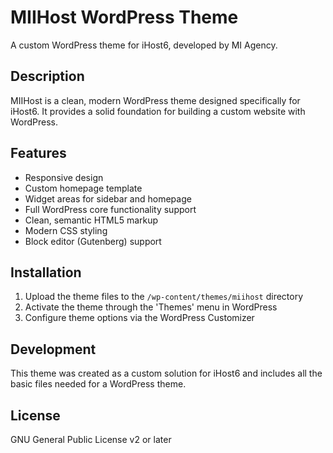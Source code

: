 # MIIHost WordPress Theme

A custom WordPress theme for iHost6, developed by MI Agency.

## Description

MIIHost is a clean, modern WordPress theme designed specifically for iHost6. It provides a solid foundation for building a custom website with WordPress.

## Features

- Responsive design
- Custom homepage template
- Widget areas for sidebar and homepage
- Full WordPress core functionality support
- Clean, semantic HTML5 markup
- Modern CSS styling
- Block editor (Gutenberg) support

## Installation

1. Upload the theme files to the `/wp-content/themes/miihost` directory
2. Activate the theme through the 'Themes' menu in WordPress
3. Configure theme options via the WordPress Customizer

## Development

This theme was created as a custom solution for iHost6 and includes all the basic files needed for a WordPress theme.

## License

GNU General Public License v2 or later
